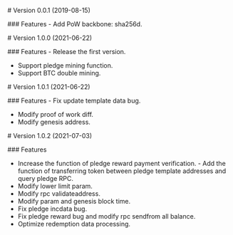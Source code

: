 # Version 0.0.1 (2019-08-15)

### Features
- Add PoW backbone: sha256d.


# Version 1.0.0 (2021-06-22)

### Features
- Release the first version.
- Support pledge mining function.
- Support BTC double mining.


# Version 1.0.1 (2021-06-22)

### Features
- Fix update template data bug.
- Modify proof of work diff.
- Modify genesis address.


# Version 1.0.2 (2021-07-03)

### Features
- Increase the function of pledge reward payment verification.
- Add the function of transferring token between pledge template addresses and query pledge RPC.
- Modify lower limit param.
- Modify rpc validateaddress.
- Modify param and genesis block time.
- Fix pledge incdata bug.
- Fix pledge reward bug and modify rpc sendfrom all balance.
- Optimize redemption data processing.
